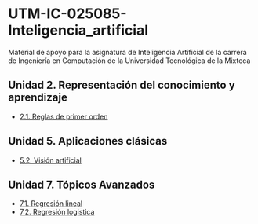 # UTM-IC-025085-Inteligencia_artificial

Material de apoyo para la asignatura de Inteligencia Artificial de la carrera de Ingeniería en Computación de la Universidad Tecnológica de la Mixteca

## Unidad 2. Representación del conocimiento y aprendizaje

* [2.1. Reglas de primer orden](https://github.com/christiane-millan/UTM-IC-025085-Inteligencia_artificial/tree/main/L02_concimiento_aprendizaje/2-1_logica_primer_orden)

## Unidad 5. Aplicaciones clásicas

* [5.2. Visión artificial](https://github.com/christiane-millan/UTM-IC-025085-Inteligencia_artificial/tree/main/L05_aplicaciones_clasicas/5-2_Visión%20artificial)

## Unidad 7. Tópicos Avanzados

* [7.1. Regresión lineal](https://github.com/christiane-millan/UTM-IC-025085-Inteligencia_artificial/tree/main/L07_topicos%20selectos/7-1_linear_regression)
* [7.2. Regresión logistica]()